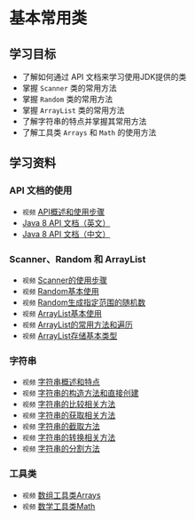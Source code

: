# 基本常用类

## 学习目标

- 了解如何通过 API 文档来学习使用JDK提供的类
- 掌握 `Scanner` 类的常用方法
- 掌握 `Random` 类的常用方法
- 掌握 `ArrayList` 类的常用方法
- 了解字符串的特点并掌握其常用方法
- 了解工具类 `Arrays` 和 `Math` 的使用方法

## 学习资料

### API 文档的使用

- `视频` [API概述和使用步骤](https://www.bilibili.com/video/av79312032?p=114)
- [Java 8 API 文档（英文）](https://docs.oracle.com/javase/8/docs/api/)
- [Java 8 API 文档（中文）](http://www.matools.com/api/java8)

### Scanner、Random 和 ArrayList

- `视频` [Scanner的使用步骤](https://www.bilibili.com/video/av79312032?p=116)
- `视频` [Random基本使用](https://www.bilibili.com/video/av79312032?p=121)
- `视频` [Random生成指定范围的随机数](https://www.bilibili.com/video/av79312032?p=122)
- `视频` [ArrayList基本使用](https://www.bilibili.com/video/av79312032?p=126)
- `视频` [ArrayList的常用方法和遍历](https://www.bilibili.com/video/av79312032?p=127)
- `视频` [ArrayList存储基本类型](https://www.bilibili.com/video/av79312032?p=128)

### 字符串

- `视频` [字符串概述和特点](https://www.bilibili.com/video/av79312032?p=133)
- `视频` [字符串的构造方法和直接创建](https://www.bilibili.com/video/av79312032?p=134)
- `视频` [字符串的比较相关方法](https://www.bilibili.com/video/av79312032?p=136)
- `视频` [字符串的获取相关方法](https://www.bilibili.com/video/av79312032?p=137)
- `视频` [字符串的截取方法](https://www.bilibili.com/video/av79312032?p=138)
- `视频` [字符串的转换相关方法](https://www.bilibili.com/video/av79312032?p=139)
- `视频` [字符串的分割方法](https://www.bilibili.com/video/av79312032?p=140)

### 工具类

- `视频` [数组工具类Arrays](https://www.bilibili.com/video/av79312032?p=148)
- `视频` [数学工具类Math](https://www.bilibili.com/video/av79312032?p=150)
